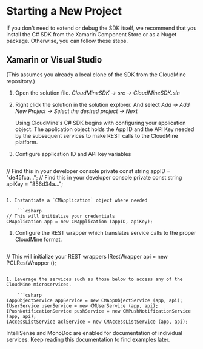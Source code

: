 # Starting a New Project

If you don't need to extend or debug the SDK itself, we recommend that you install the C# SDK from the Xamarin Component Store or as a Nuget package. Otherwise, you can follow these steps.

## Xamarin or Visual Studio

(This assumes you already a local clone of the SDK from the CloudMine repository.)

1. Open the solution file. *CloudMineSDK -> src -> CloudMineSDK.sln*
1. Right click the solution in the solution explorer. And select *Add -> Add New Project -> Select the desired project -> Next*

    Using CloudMine's C# SDK begins with configuring your application object. The application object holds the App ID and the API Key needed by the subsequent services to make REST calls to the CloudMine platform.

1. Configure application ID and API key variables

    ```csharp
// Find this in your developer console
private const string appID = "de45fca...";
// Find this in your developer console
private const string apiKey = "856d34a...";
```

1. Instantiate a `CMApplication` object where needed

    ```csharp
// This will initialize your credentials
CMApplication app = new CMApplication (appID, apiKey);
```

1. Configure the REST wrapper which translates service calls to the proper CloudMine format. 

    ```csharp
// This will initialize your REST wrappers
IRestWrapper api = new PCLRestWrapper ();
```

1. Leverage the services such as those below to access any of the CloudMine microservices.

    ```csharp
IAppObjectService appService = new CMAppObjectService (app, api);
IUserService userService = new CMUserService (app, api);
IPushNotificationService pushService = new CMPushNotificationService (app, api);
IAccessListService aclService = new CMAccessListService (app, api);
```

IntelliSense and MonoDoc are enabled for documentation of individual services. Keep reading this documentation to find examples later.